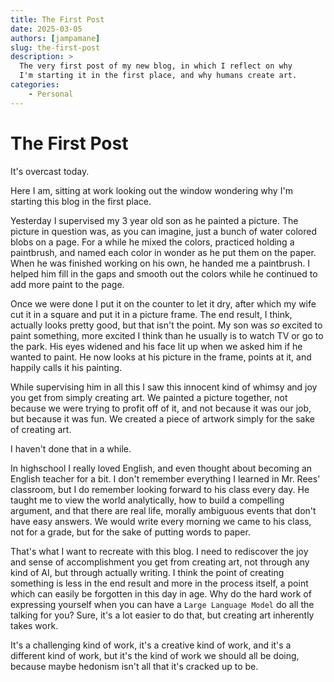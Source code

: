 ```yaml
---
title: The First Post
date: 2025-03-05
authors: [jampamane]
slug: the-first-post
description: >
  The very first post of my new blog, in which I reflect on why
  I'm starting it in the first place, and why humans create art.
categories:
    - Personal
---
```


# The First Post

It's overcast today.

Here I am, sitting at work looking out the window wondering why I'm starting this blog in the first place.

Yesterday I supervised my 3 year old son as he painted a picture. The picture in question was, as you can imagine, just a bunch of water colored blobs on a page. For a while he mixed the colors, practiced holding a paintbrush, and named each color in wonder as he put them on the paper. When he was finished working on his own, he handed me a paintbrush. I helped him fill in the gaps and smooth out the colors while he continued to add more paint to the page.

<!-- more -->
Once we were done I put it on the counter to let it dry, after which my wife cut it in a square and put it in a picture frame. The end result, I think, actually looks pretty good, but that isn't the point. My son was *so* excited to paint something, more excited I think than he usually is to watch TV or go to the park. His eyes widened and his face lit up when we asked him if he wanted to paint. He now looks at his picture in the frame, points at it, and happily calls it his painting.

While supervising him in all this I saw this innocent kind of whimsy and joy you get from simply creating art. We painted a picture together, not because we were trying to profit off of it, and not because it was our job, but because it was fun. We created a piece of artwork simply for the sake of creating art.

I haven't done that in a while.

In highschool I really loved English, and even thought about becoming an English teacher for a bit. I don't remember everything I learned in Mr. Rees' classroom, but I do remember looking forward to his class every day. He taught me to view the world analytically, how to build a compelling argument, and that there are real life, morally ambiguous events that don't have easy answers. We would write every morning we came to his class, not for a grade, but for the sake of putting words to paper.

That's what I want to recreate with this blog. I need to rediscover the joy and sense of accomplishment you get from creating art, not through any kind of AI, but through actually writing. I think the point of creating something is less in the end result and more in the process itself, a point which can easily be forgotten in this day in age. Why do the hard work of expressing yourself when you can have a `Large Language Model` do all the talking for you? Sure, it's a lot easier to do that, but creating art inherently takes work. 

It's a challenging kind of work, it's a creative kind of work, and it's a different kind of work, but it's the kind of work we should all be doing, because maybe hedonism isn't all that it's cracked up to be.